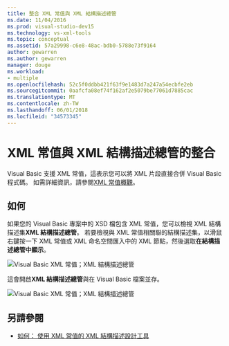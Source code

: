 ```yaml
---
title: 整合 XML 常值與 XML 結構描述總管
ms.date: 11/04/2016
ms.prod: visual-studio-dev15
ms.technology: vs-xml-tools
ms.topic: conceptual
ms.assetid: 57a29998-c6e8-48ac-bdb0-5788e73f9164
author: gewarren
ms.author: gewarren
manager: douge
ms.workload:
- multiple
ms.openlocfilehash: 52c5f0ddbb421f63f9e1483d7a247a54ecbfe2eb
ms.sourcegitcommit: 0aafcfa08ef74f162af2e5079be77061d7885cac
ms.translationtype: MT
ms.contentlocale: zh-TW
ms.lasthandoff: 06/01/2018
ms.locfileid: "34573345"
---
```

# <a name="integration-of-xml-literals-with-xml-schema-explorer"></a>XML 常值與 XML 結構描述總管的整合

Visual Basic 支援 XML 常值，這表示您可以將 XML 片段直接合併 Visual Basic 程式碼。 如需詳細資訊，請參閱[XML 常值概觀](http://go.microsoft.com/fwlink/?LinkId=140325)。

## <a name="how-to"></a>如何

如果您的 Visual Basic 專案中的 XSD 檔包含 XML 常值，您可以檢視 XML 結構描述集**XML 結構描述總管**。 若要檢視與 XML 常值相關聯的結構描述集，以滑鼠右鍵按一下 XML 常值或 XML 命名空間匯入中的 XML 節點，然後選取**在結構描述總管中顯示**。

![Visual Basic XML 常值；XML 結構描述總管](../xml-tools/media/vbxmlliteralswithxmlschemaexplorer1.gif)

這會開啟**XML 結構描述總管**與在 Visual Basic 檔案並存。

![Visual Basic XML 常值；XML 結構描述總管](../xml-tools/media/vbxmlliteralswithxmlschemaexplorer2.gif)

## <a name="see-also"></a>另請參閱

- [如何： 使用 XML 常值的 XML 結構描述設計工具](../xml-tools/how-to-use-the-xml-schema-designer-with-xml-literals.md)